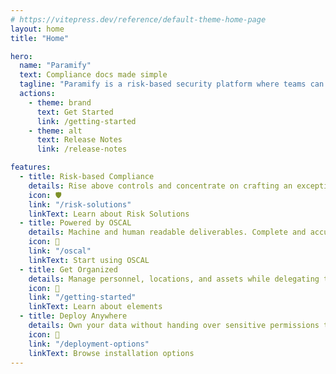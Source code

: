 ```yaml
---
# https://vitepress.dev/reference/default-theme-home-page
layout: home
title: "Home"

hero:
  name: "Paramify"
  text: Compliance docs made simple
  tagline: "Paramify is a risk-based security platform where teams can quickly organize an infosec strategy and automate compliance deliverables."
  actions:
    - theme: brand
      text: Get Started
      link: /getting-started
    - theme: alt
      text: Release Notes
      link: /release-notes

features:
  - title: Risk-based Compliance
    details: Rise above controls and concentrate on crafting an exceptional security strategy.
    icon: 🛡️
    link: "/risk-solutions"
    linkText: Learn about Risk Solutions
  - title: Powered by OSCAL
    details: Machine and human readable deliverables. Complete and accurate every time.
    icon: 🤖
    link: "/oscal"
    linkText: Start using OSCAL
  - title: Get Organized
    details: Manage personnel, locations, and assets while delegating tasks and responsibilities.
    icon: 📝
    link: "/getting-started"
    linkText: Learn about elements
  - title: Deploy Anywhere
    details: Own your data without handing over sensitive permissions to privileged agents.
    icon: 🚀
    link: "/deployment-options"
    linkText: Browse installation options
---
```

